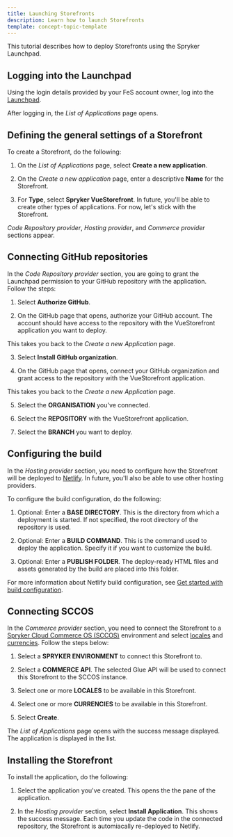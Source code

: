```yaml
---
title: Launching Storefronts
description: Learn how to launch Storefronts
template: concept-topic-template
---
```


This tutorial describes how to deploy Storefronts using the Spryker Launchpad.

## Logging into the Launchpad

Using the login details provided by your FeS account owner, log into the [Launchpad](https://launchpad.spryker.com).

After logging in, the *List of Applications* page opens.

## Defining the general settings of a Storefront

To create a Storefront, do the following:

1. On the *List of Applications* page, select **Create a new application**.

2. On the *Create a new application* page, enter a descriptive **Name** for the Storefront.

3. For **Type**, select **Spryker VueStorefront**.
  In future, you'll be able to create other types of applications. For now, let's stick with the Storefront.

  *Code Repository provider*, *Hosting provider*, and *Commerce provider* sections appear.

## Connecting GitHub repositories

In the *Code Repository provider* section, you are going to grant the Launchpad permission to your GitHub repository with the application. Follow the steps:

1. Select **Authorize GitHub**.

2. On the GitHub page that opens, authorize your GitHub account.
  The account should have access to the repository with the VueStorefront application you want to deploy.

This takes you back to the *Create a new Application* page.

3. Select **Install GitHub organization**.

4. On the GitHub page that opens, connect your GitHub organization and grant access to the repository with the VueStorefront application.

This takes you back to the *Create a new Application* page.

5. Select the **ORGANISATION** you've connected.

6. Select the **REPOSITORY** with the VueStorefront application.

7. Select the **BRANCH** you want to deploy.



## Configuring the build

In the *Hosting provider* section, you need to configure how the Storefront will be deployed to [Netlify](https://www.netlify.com/). In future, you'll also be able to use other hosting providers.

To configure the build configuration, do the following:

1. Optional: Enter a **BASE DIRECTORY**.
  This is the directory from which a deployment is started. If not specified, the root directory of the repository is used.

2. Optional: Enter a **BUILD COMMAND**.
  This is the command used to deploy the application. Specify it if you want to customize the build.

3. Optional: Enter a **PUBLISH FOLDER**.
   The deploy-ready HTML files and assets generated by the build are placed into this folder.

For more information about Netlify build configuration, see [Get started with build configuration](https://docs.netlify.com/configure-builds/get-started/).



## Connecting SCCOS

In the *Commerce provider* section, you need to connect the Storefront to a [Spryker Cloud Commerce OS (SCCOS)](/docs/cloud/dev/spryker-cloud-commerce-os/getting-started-with-the-spryker-cloud-commerce-os.html) environment and select [locales](/docs/scos/dev/back-end-development/data-manipulation/datapayload-conversion/multi-language-setup.html) and [currencies](/docs/scos/dev/back-end-development/data-manipulation/datapayload-conversion/multiple-currencies-per-store-configuration.html). Follow the steps below:

1. Select a **SPRYKER ENVIRONMENT** to connect this Storefront to.

2. Select a **COMMERCE API**. The selected Glue API will be used to connect this Storefront to the SCCOS instance.

2. Select one or more **LOCALES** to be available in this Storefront.

3. Select one or more **CURRENCIES** to be available in this Storefront.

4. Select **Create**.

The *List of Applications* page opens with the success message displayed. The application is displayed in the list.

## Installing the Storefront

To install the application, do the following:

1. Select the application you've created.
  This opens the the pane of the application.

2. In the *Hosting provider* section, select **Install Application**.
  This shows the success message. Each time you update the code in the connected repository, the Storefront is automiacally re-deployed to Netlify.
